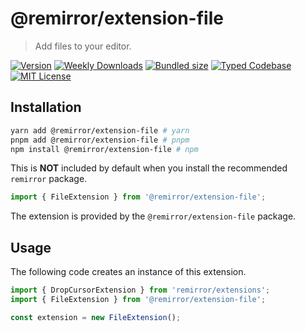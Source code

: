 # @remirror/extension-file

> Add files to your editor.

[![Version][version]][npm] [![Weekly Downloads][downloads-badge]][npm] [![Bundled size][size-badge]][size] [![Typed Codebase][typescript]](#) [![MIT License][license]](#)

[version]: https://flat.badgen.net/npm/v/@remirror/extension-file
[npm]: https://npmjs.com/package/@remirror/extension-file
[license]: https://flat.badgen.net/badge/license/MIT/purple
[size]: https://bundlephobia.com/result?p=@remirror/extension-file
[size-badge]: https://flat.badgen.net/bundlephobia/minzip/@remirror/extension-file
[typescript]: https://flat.badgen.net/badge/icon/TypeScript?icon=typescript&label
[downloads-badge]: https://badgen.net/npm/dw/@remirror/extension-file/red?icon=npm

## Installation

```bash
yarn add @remirror/extension-file # yarn
pnpm add @remirror/extension-file # pnpm
npm install @remirror/extension-file # npm
```

This is **NOT** included by default when you install the recommended `remirror` package.

```ts
import { FileExtension } from '@remirror/extension-file';
```

The extension is provided by the `@remirror/extension-file` package.

## Usage

The following code creates an instance of this extension.

```ts
import { DropCursorExtension } from 'remirror/extensions';
import { FileExtension } from '@remirror/extension-file';

const extension = new FileExtension();
```
